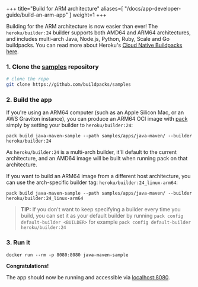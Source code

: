 
+++
title="Build for ARM architecture"
aliases=[
  "/docs/app-developer-guide/build-an-arm-app"
]
weight=1
+++

<!--more-->

Building for the ARM architecture is now easier than ever! The `heroku/builder:24` builder supports both AMD64 and ARM64 architectures, and includes
multi-arch Java, Node.js, Python, Ruby, Scale and Go buildpacks. You can read more about Heroku's [Cloud Native Buildpacks here][heroku-buildpacks].

### 1. Clone the [samples][samples] repository

```bash
# clone the repo
git clone https://github.com/buildpacks/samples
```

### 2. Build the app

If you're using an ARM64 computer (such as an Apple Silicon Mac, or an AWS Graviton instance), you can produce an ARM64 OCI image with [pack][pack] simply by setting your builder to `heroku/builder:24`:
```
pack build java-maven-sample --path samples/apps/java-maven/ --builder heroku/builder:24
```
<!--+- "{{execute}}"+-->

As `heroku/builder:24` is a multi-arch builder, it'll default to the current architecture, and an AMD64 image will be built when running pack on that architecture.

If you want to build an ARM64 image from a different host architecture, you can use the arch-specific builder tag: `heroku/builder:24_linux-arm64`:
```
pack build java-maven-sample --path samples/apps/java-maven/ --builder heroku/builder:24_linux-arm64
```
<!--+- "{{execute}}"+-->

> **TIP:** If you don't want to keep specifying a builder every time you build, you can set it as your default
> builder by running `pack config default-builder <BUILDER>` for example `pack config default-builder heroku/builder:24`
<!--+- "{{execute}}"+-->

### 3. Run it

```
docker run --rm -p 8080:8080 java-maven-sample
```
<!--+- "{{execute}}"+-->

**Congratulations!**

<!--+- if false+-->
The app should now be running and accessible via [localhost:8080](http://localhost:8080).
<!--+end+-->

[pack]: https://github.com/buildpacks/pack
[docker]: https://docs.docker.com
[samples]: https://github.com/buildpacks/samples
[lifecycle]: https://github.com/buildpacks/lifecycle
[heroku-buildpacks]: https://github.com/heroku/buildpacks

